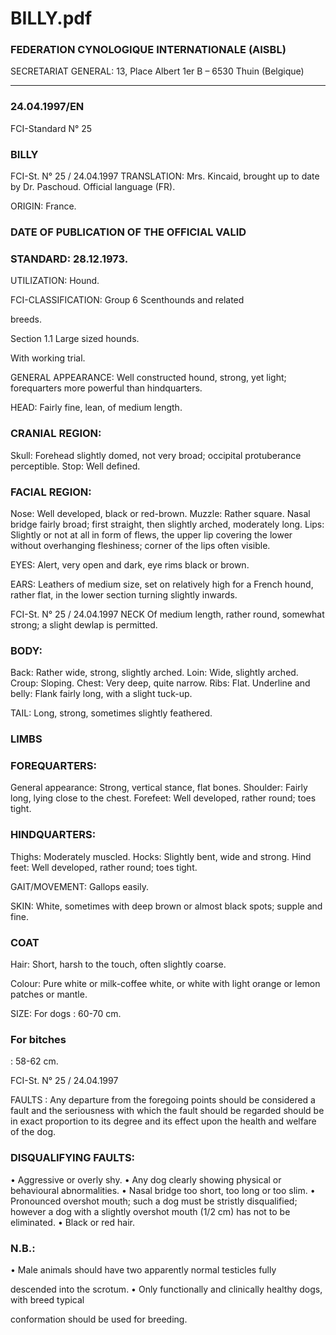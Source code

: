 # BILLY.pdf


### FEDERATION CYNOLOGIQUE INTERNATIONALE (AISBL)


SECRETARIAT GENERAL: 13, Place Albert 1er  B – 6530 Thuin (Belgique)
______________________________________________________________________________

### 24.04.1997/EN



FCI-Standard N° 25


### BILLY




FCI-St. N° 25 / 24.04.1997
TRANSLATION: Mrs. Kincaid, brought up to date by Dr.
Paschoud.  Official language (FR).

ORIGIN: France.

### DATE OF PUBLICATION OF THE OFFICIAL VALID



### STANDARD: 28.12.1973.



UTILIZATION: Hound.

FCI-CLASSIFICATION:  Group 6
Scenthounds and related


breeds.

Section 1.1
Large
sized
hounds.

With working trial.

GENERAL APPEARANCE: Well constructed hound, strong, yet
light; forequarters more powerful than hindquarters.

HEAD: Fairly fine, lean, of medium length.

### CRANIAL REGION:


Skull: Forehead slightly domed, not very broad; occipital
protuberance perceptible.
Stop: Well defined.

### FACIAL REGION:


Nose: Well developed, black or red-brown.
Muzzle: Rather square.  Nasal bridge fairly broad; first straight, then
slightly arched, moderately long.
Lips: Slightly or not at all in form of flews, the upper lip covering the
lower without overhanging fleshiness; corner of the lips often visible.

EYES: Alert, very open and dark, eye rims black or brown.

EARS: Leathers of medium size, set on relatively high for a French
hound, rather flat, in the lower section turning slightly inwards.



FCI-St. N° 25 / 24.04.1997
NECK Of medium length, rather round, somewhat strong; a slight
dewlap is permitted.

### BODY:


Back: Rather wide, strong, slightly arched.
Loin: Wide, slightly arched.
Croup: Sloping.
Chest: Very deep, quite narrow.
Ribs: Flat.
Underline and belly: Flank fairly long, with a slight tuck-up.

TAIL: Long, strong, sometimes slightly feathered.

### LIMBS



### FOREQUARTERS:


General appearance: Strong, vertical stance, flat bones.
Shoulder: Fairly long, lying close to the chest.
Forefeet: Well developed, rather round; toes tight.

### HINDQUARTERS:


Thighs: Moderately muscled.
Hocks: Slightly bent, wide and strong.
Hind feet: Well developed, rather round; toes tight.

GAIT/MOVEMENT: Gallops easily.

SKIN: White, sometimes with deep brown or almost black spots;
supple and fine.

### COAT


Hair: Short, harsh to the touch, often slightly coarse.

Colour: Pure white or milk-coffee white, or white with light orange
or lemon patches or mantle.

SIZE:  For dogs
: 60-70 cm.

### For bitches


: 58-62 cm.


FCI-St. N° 25 / 24.04.1997

FAULTS : Any departure from the foregoing points should be
considered a fault and the seriousness with which the fault should be
regarded should be in exact proportion to its degree and its effect
upon the health and welfare of the dog.

### DISQUALIFYING FAULTS:


• Aggressive or overly shy.
• Any dog clearly showing physical or behavioural abnormalities.
• Nasal bridge too short, too long or too slim.
• Pronounced overshot mouth; such a dog must be stristly
disqualified; however a dog with a slightly overshot mouth
(1/2 cm) has not to be eliminated.
• Black or red hair.

### N.B.:


• Male animals should have two apparently normal testicles fully

descended into the scrotum.
• Only functionally and clinically healthy dogs, with breed typical

conformation should be used for breeding.






